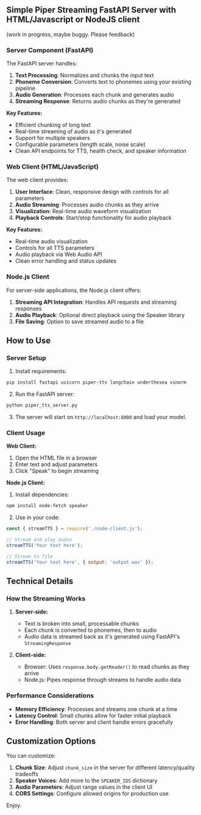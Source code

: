 ## Simple Piper Streaming FastAPI Server with HTML/Javascript or NodeJS client
(work in progress, maybe buggy. Please feedback)

### Server Component (FastAPI)

The FastAPI server handles:

1. **Text Processing**: Normalizes and chunks the input text
2. **Phoneme Conversion**: Converts text to phonemes using your existing pipeline
3. **Audio Generation**: Processes each chunk and generates audio
4. **Streaming Response**: Returns audio chunks as they're generated

**Key Features:**
- Efficient chunking of long text
- Real-time streaming of audio as it's generated
- Support for multiple speakers
- Configurable parameters (length scale, noise scale)
- Clean API endpoints for TTS, health check, and speaker information

### Web Client (HTML/JavaScript)

The web client provides:

1. **User Interface**: Clean, responsive design with controls for all parameters
2. **Audio Streaming**: Processes audio chunks as they arrive
3. **Visualization**: Real-time audio waveform visualization
4. **Playback Controls**: Start/stop functionality for audio playback

**Key Features:**
- Real-time audio visualization
- Controls for all TTS parameters
- Audio playback via Web Audio API
- Clean error handling and status updates

### Node.js Client

For server-side applications, the Node.js client offers:

1. **Streaming API Integration**: Handles API requests and streaming responses
2. **Audio Playback**: Optional direct playback using the Speaker library
3. **File Saving**: Option to save streamed audio to a file

## How to Use

### Server Setup

1. Install requirements:
```bash
pip install fastapi uvicorn piper-tts langchain underthesea vinorm
```

2. Run the FastAPI server:
```bash
python piper_tts_server.py
```

3. The server will start on `http://localhost:8000` and load your model.

### Client Usage

**Web Client:**
1. Open the HTML file in a browser
2. Enter text and adjust parameters
3. Click "Speak" to begin streaming

**Node.js Client:**
1. Install dependencies:
```bash
npm install node-fetch speaker
```

2. Use in your code:
```javascript
const { streamTTS } = require('./node-client.js');

// Stream and play audio
streamTTS('Your text here');

// Stream to file
streamTTS('Your text here', { output: 'output.wav' });
```

## Technical Details

### How the Streaming Works

1. **Server-side:**
   - Text is broken into small, processable chunks
   - Each chunk is converted to phonemes, then to audio
   - Audio data is streamed back as it's generated using FastAPI's `StreamingResponse`

2. **Client-side:**
   - Browser: Uses `response.body.getReader()` to read chunks as they arrive
   - Node.js: Pipes response through streams to handle audio data

### Performance Considerations

- **Memory Efficiency**: Processes and streams one chunk at a time
- **Latency Control**: Small chunks allow for faster initial playback
- **Error Handling**: Both server and client handle errors gracefully

## Customization Options

You can customize:

1. **Chunk Size**: Adjust `chunk_size` in the server for different latency/quality tradeoffs
2. **Speaker Voices**: Add more to the `SPEAKER_IDS` dictionary
3. **Audio Parameters**: Adjust range values in the client UI
4. **CORS Settings**: Configure allowed origins for production use

Enjoy.